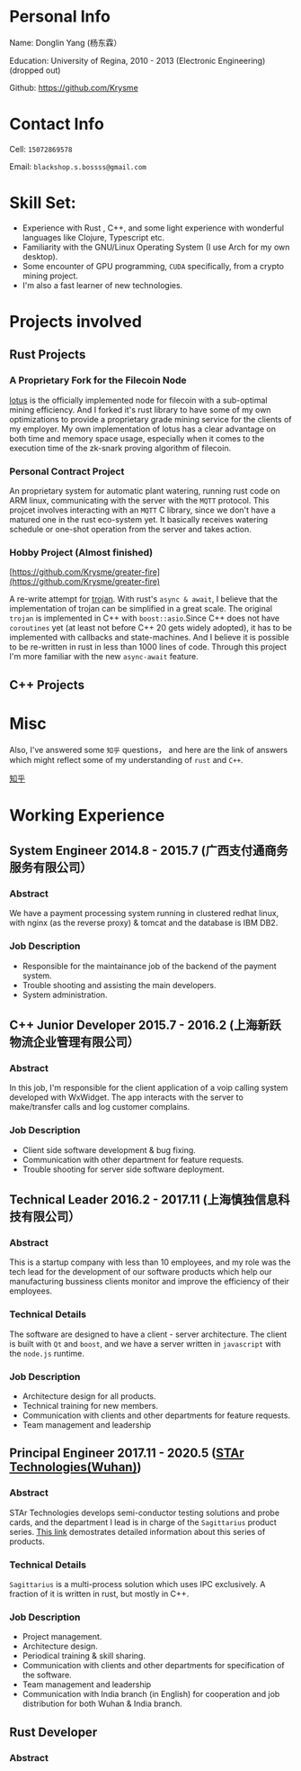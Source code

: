 # Personal Info

Name: Donglin Yang (杨东霖）

Education: University of Regina, 2010 - 2013 (Electronic Engineering) (dropped out)

Github: https://github.com/Krysme

# Contact Info

Cell: `15072869578`

Email: `blackshop.s.bossss@gmail.com`




# Skill Set: 
* Experience with Rust , C++, and some light experience with wonderful languages like Clojure, Typescript etc.
* Familiarity with the GNU/Linux Operating System (I use Arch for my own desktop).
* Some encounter of GPU programming, `CUDA` specifically, from a crypto mining project.
* I'm also a fast learner of new technologies.

# Projects involved

## Rust Projects

### A Proprietary Fork for the Filecoin Node
[lotus](https://github.com/filecoin-project/lotus) is the officially implemented node for filecoin with a sub-optimal mining efficiency. And I forked 
it's rust library to have some of my own optimizations to provide a proprietary grade mining service for the clients of my employer. My own 
implementation of lotus has a clear advantage on both time and memory space usage, especially when it comes to the execution time of the zk-snark 
proving algorithm of filecoin.

### Personal Contract Project
An proprietary system for automatic plant watering, running rust code on ARM linux, communicating with the server with the `MQTT` 
protocol. This projcet involves interacting with an `MQTT` C library, since we don't have a matured one in the rust eco-system yet. It basically 
receives watering schedule or one-shot operation from the server and takes action.

###  Hobby Project (Almost finished)
[https://github.com/Krysme/greater-fire](https://github.com/Krysme/greater-fire)

A re-write attempt for [trojan](https://github.com/trojan-gfw/trojan). With rust's `async & await`, I believe that the implementation of trojan can be 
simplified in a great scale. The original `trojan` is implemented in C++ with `boost::asio`.Since C++ does not have `coroutines` yet (at least not 
before C++ 20 gets widely adopted), it has to be implemented with callbacks and state-machines. And I believe it is possible to be re-written in rust 
in less than 1000 lines of code. Through this project I'm more familiar with the new `async-await` feature.

## C++ Projects


  


# Misc
Also, I've answered some `知乎` questions， and here are the link of answers which might reflect some of my understanding of `rust` and `C++`.

[知乎](https://www.zhihu.com/people/krys-1998/answers)




# Working Experience

## System Engineer 2014.8 - 2015.7 (广西支付通商务服务有限公司）
### Abstract
We have a payment processing system running in clustered redhat linux, with nginx (as the reverse proxy) & tomcat and the database is IBM DB2.

### Job Description
* Responsible for the maintainance job of the backend of the payment system.
* Trouble shooting and assisting the main developers.
* System administration.

## C++ Junior Developer 2015.7 - 2016.2 (上海新跃物流企业管理有限公司）
### Abstract
In this job, I'm responsible for the client application of a voip calling system developed with WxWidget. The app interacts with the server to 
make/transfer calls and log customer complains.

### Job Description
* Client side software development & bug fixing.
* Communication with other department for feature requests.
* Trouble shooting for server side software deployment.


## Technical Leader 2016.2 - 2017.11 (上海慎独信息科技有限公司）
### Abstract
This is a startup company with less than 10 employees, and my role was the tech lead for the development of our software products which help 
our manufacturing bussiness clients monitor and improve the efficiency of their employees.

### Technical Details
The software are designed to have a client - server architecture. The client is built with `Qt` and `boost`, and we have a server written in 
`javascript` with the `node.js` runtime.


### Job Description
* Architecture design for all products.
* Technical training for new members.
* Communication with clients and other departments for feature requests.
* Team management and leadership


## Principal Engineer 2017.11 - 2020.5 ([STAr Technologies(Wuhan)](http://www.star-quest.com))
### Abstract
STAr Technologies develops semi-conductor testing solutions and probe cards, and the department I lead is in charge of the `Sagittarius` product 
series. [This link](http://www.star-quest.com/products01_a.php?mode=&xs_id=001&class_sn=152) demostrates detailed information about this series of
products. 

### Technical Details
`Sagittarius` is a multi-process solution which uses IPC exclusively. A fraction of it is written in rust, but mostly in C++.


### Job Description
* Project management.
* Architecture design.
* Periodical training & skill sharing.
* Communication with clients and other departments for specification of the software.
* Team management and leadership
* Communication with India branch (in English) for cooperation and job distribution for both Wuhan & India branch.


## Rust Developer
### Abstract
